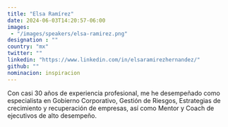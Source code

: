 ```yaml
---
title: "Elsa Ramírez"
date: 2024-06-03T14:20:57-06:00
images: 
 - "/images/speakers/elsa-ramirez.png"
designation : ""
country: "mx"
twitter: ""
linkedin: "https://www.linkedin.com/in/elsaramirezhernandez/"
github: ""
nominacion: inspiracion
---
```


Con casi 30 años de experiencia profesional, me he desempeñado como especialista en Gobierno Corporativo, Gestión de Riesgos, Estrategias de crecimiento y recuperación de empresas, así como Mentor y Coach de ejecutivos de alto desempeño.
